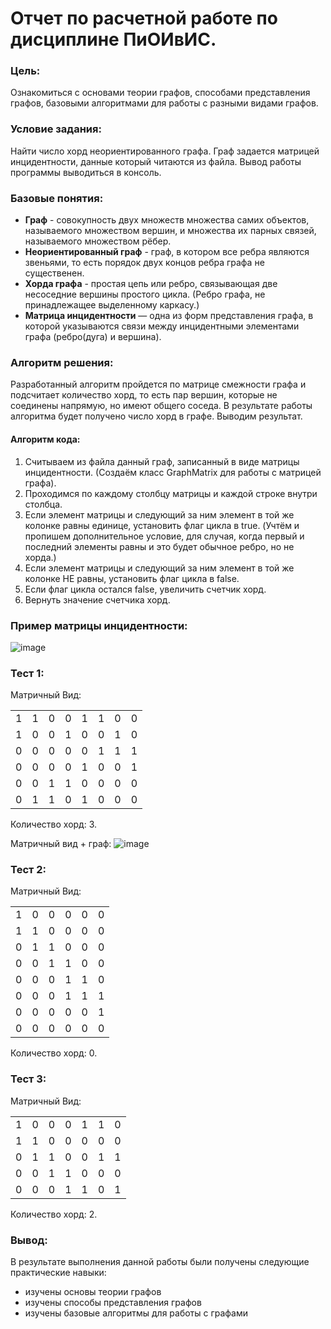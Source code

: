 # Отчет по расчетной работе по дисциплине ПиОИвИС.

### Цель:
Ознакомиться с основами теории графов, способами представления графов, базовыми алгоритмами для работы с разными видами графов.
### Условие задания:
Найти число хорд неориентированного графа. Граф задается матрицей инцидентности, данные который читаются из файла.
Вывод работы программы выводиться в консоль.
### Базовые понятия:
- **Граф** - совокупность двух множеств множества самих объектов, называемого множеством вершин, и множества их парных связей, называемого множеством рёбер.
- **Неориентированный граф** - граф, в котором все ребра являются звеньями, то есть порядок двух концов ребра графа не существенен.
- **Хорда графа** -  простая цепь или ребро, связывающая две несоседние вершины простого цикла. (Ребро графа, не принадлежащее выделенному каркасу.)
- **Матрица инцидентности** — одна из форм представления графа, в которой указываются связи между инцидентными элементами графа (ребро(дуга) и вершина).

### Алгоритм решения:
Разработанный алгоритм пройдется по матрице смежности графа и подсчитает количество хорд, то есть пар вершин, которые не соединены напрямую, но имеют общего соседа. В результате работы алгоритма будет получено число хорд в графе. 
Выводим результат.
#### Алгоритм кода:
1. Считываем из файла данный граф, записанный в виде матрицы инцидентности. (Создаём класс GraphMatrix для работы с матрицей графа).
2. Проходимся по каждому столбцу матрицы и каждой строке внутри столбца.
3. Если элемент матрицы и следующий за ним элемент в той же колонке равны единице, установить флаг цикла в true. (Учтём и пропишем дополнительное условие, для случая, когда первый и последний элементы равны и это будет обычное ребро, но не хорда.)
4. Если элемент матрицы и следующий за ним элемент в той же колонке НЕ равны, установить флаг цикла в false.
5. Если флаг цикла остался false, увеличить счетчик хорд.
6. Вернуть значение счетчика хорд.
### Пример матрицы инцидентности:
![image](https://github.com/iis-32170x/RPIIS/assets/144939580/8736355e-fce6-4cea-8306-8ea0b1c60e59)


### Тест 1:
Матричный Вид:

<table>
      <tr>
        <td>1</td> <td>1</td> <td>0</td> <td>0</td> <td>1</td> <td>1</td> <td>0</td> <td>0</td>
      </tr>
      <tr>
        <td>1</td> <td>0</td> <td>0</td> <td>1</td> <td>0</td> <td>0</td> <td>1</td> <td>0</td>
      </tr>
      <tr>
        <td>0</td> <td>0</td> <td>0</td> <td>0</td> <td>0</td> <td>1</td> <td>1</td> <td>1</td>
      </tr>
      <tr>
        <td>0</td> <td>0</td> <td>0</td> <td>0</td> <td>1</td> <td>0</td> <td>0</td> <td>1</td> 
      </tr>
       <tr>
        <td>0</td> <td>0</td> <td>1</td> <td>1</td> <td>0</td> <td>0</td> <td>0</td> <td>0</td>
      </tr>
       <tr>
        <td>0</td> <td>1</td> <td>1</td> <td>0</td> <td>1</td> <td>0</td> <td>0</td> <td>0</td> 
      </tr>
    </table>
Количество хорд: 3. 


Матричный вид + граф:
![image](https://github.com/iis-32170x/RPIIS/assets/144939580/e7b9a73b-4895-4a49-b985-db1a911875ed)


### Тест 2:
Матричный Вид:

<table>
      <tr>
        <td>1</td> <td>0</td> <td>0</td> <td>0</td> <td>0</td> <td>0</td> 
      </tr>
      <tr>
        <td>1</td> <td>1</td> <td>0</td> <td>0</td> <td>0</td> <td>0</td> 
      </tr>
      <tr>
        <td>0</td> <td>1</td> <td>1</td> <td>0</td> <td>0</td> <td>0</td> 
      </tr>
      <tr>
        <td>0</td> <td>0</td> <td>1</td> <td>1</td> <td>0</td> <td>0</td>
      </tr>
       <tr>
        <td>0</td> <td>0</td> <td>0</td> <td>1</td> <td>1</td> <td>0</td>
      </tr>
       <tr>
        <td>0</td> <td>0</td> <td>0</td> <td>1</td> <td>1</td> <td>1</td>
      </tr>
      <tr>
        <td>0</td> <td>0</td> <td>0</td> <td>0</td> <td>0</td> <td>1</td>
      </tr>
      <tr>
        <td>0</td> <td>0</td> <td>0</td> <td>0</td> <td>0</td> <td>0</td>
      </tr>
    </table>
Количество хорд: 0. 


### Тест 3:
Матричный Вид:
<table>
      <tr>
        <td>1</td> <td>0</td> <td>0</td> <td>0</td> <td>1</td> <td>1</td> <td>0</td> 
      </tr>
      <tr>
        <td>1</td> <td>1</td> <td>0</td> <td>0</td> <td>0</td> <td>0</td> <td>0</td> 
      </tr>
      <tr>
        <td>0</td> <td>1</td> <td>1</td> <td>0</td> <td>0</td> <td>1</td> <td>1</td>
      </tr>
      <tr>
        <td>0</td> <td>0</td> <td>1</td> <td>1</td> <td>0</td> <td>0</td> <td>0</td>
      </tr>
       <tr>
        <td>0</td> <td>0</td> <td>0</td> <td>1</td> <td>1</td> <td>0</td> <td>1</td>
      </tr>
      </table>
      Количество хорд: 2. 



### Вывод:
В результате выполнения данной работы были получены следующие практические навыки:
- изучены основы теории графов
- изучены способы представления графов
- изучены базовые алгоритмы для работы с графами
